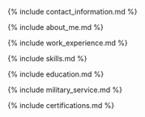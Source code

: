 {% include contact_information.md %}

{% include about_me.md %}

{% include work_experience.md %}

{% include skills.md %}

{% include education.md %}

{% include military_service.md %}

{% include certifications.md %}
